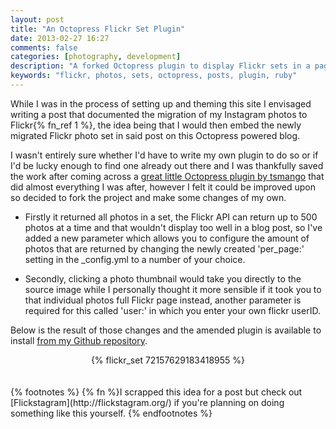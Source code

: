 ```yaml
---
layout: post
title: "An Octopress Flickr Set Plugin"
date: 2013-02-27 16:27
comments: false
categories: [photography, development]
description: "A forked Octopress plugin to display Flickr sets in a page or post"
keywords: "flickr, photos, sets, octopress, posts, plugin, ruby"
---
```

While I was in the process of setting up and theming this site I envisaged writing a post that documented the migration of my Instagram photos to Flickr{% fn_ref 1 %}, the idea being that I would then embed the newly migrated Flickr photo set in said post on this Octopress powered blog.
<!-- more -->

I wasn't entirely sure whether I'd have to write my own plugin to do so or if I'd be lucky enough to find one already out there and I was thankfully saved the work after coming across a [great little Octopress plugin by tsmango](https://github.com/tsmango/jekyll_flickr_set_tag) that did almost everything I was after, however I felt it could be improved upon so decided to fork the project and make some changes of my own.

- Firstly it returned all photos in a set, the Flickr API can return up to 500 photos at a time and that wouldn't display too well in a blog post, so I've added a new parameter which allows you to configure the amount of photos that are returned by changing the newly created 'per_page:' setting in the _config.yml to a number of your choice.

- Secondly, clicking a photo thumbnail would take you directly to the source image while I personally thought it more sensible if it took you to that individual photos full Flickr page instead, another parameter is required for this called 'user:' in which you enter your own flickr userID. 

Below is the result of those changes and the amended plugin is available to install [from my Github repository](https://github.com/macjasp/jekyll_flickr_set_tag).
<center>{% flickr_set 72157629183418955 %}</center>
<br>
<br>
{% footnotes %}
{% fn %}I scrapped this idea for a post but check out [Flickstagram](http://flickstagram.org/) if you're planning on doing something like this yourself.
{% endfootnotes %}